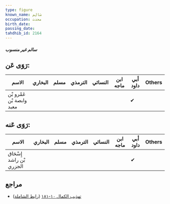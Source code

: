 ```yaml
---
type: figure
known_name: سَالِم
occupation: محدث
birth_date:
passing_date:
tahdhib_id: 2164
---
```

##### سالم غير منسوب

## رَوَى عَن:
| الاسم                     | البخاري | مسلم | الترمذي | النسائي | ابن ماجه | أبي داود | Others |
| ------------------------- | ------- | ---- | ------- | ------- | -------- | -------- | ------ |
| عَمْرو بْن وابصة بْن معبد |         |      |         |         |          | ✔        |        |
## رَوَى عَنه:
| الاسم                    | البخاري | مسلم | الترمذي | النسائي | ابن ماجه | أبي داود | Others |
| ------------------------ | ------- | ---- | ------- | ------- | -------- | -------- | ------ |
| إِسْحَاق بْن راشد الجزري |         |      |         |         |          | ✔        |        |
## مراجع
- [تهذيب الكمال ١٠-١٨١](obsidian://open?vault=Tahdhib-al-Kamal&file=Figures/٢١٦٤-سالم%20غير%20منسوب) ([رابط الشاملة](https://shamela.ws/book/3722/4953))